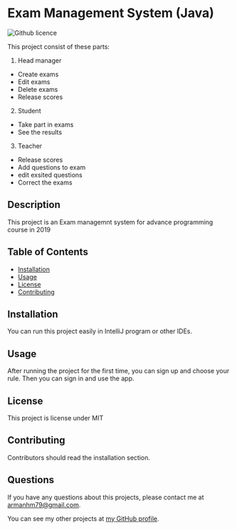 # Exam Management System (Java)
  ![Github licence](http://img.shields.io/badge/license-MIT-blue.svg)
  
  This project consist of these parts:
  1. Head manager 
   - Create exams
   - Edit exams
   - Delete exams
   - Release scores
  
  2. Student
   - Take part in exams
   - See the results
  
  3. Teacher 
   - Release scores
   - Add questions to exam
   - edit exsited questions
   - Correct the exams 
  

  ## Description 
  This project is an Exam managemnt system for advance programming course in 2019


  ## Table of Contents
  * [Installation](#installation)
  * [Usage](#usage)
  * [License](#license)
  * [Contributing](#contributing)
  
  
  ## Installation 
  You can run this project easily in IntelliJ program or other IDEs.


  ## Usage 
  After running the project for the first time, you can sign up and choose your rule.
  Then you can sign in and use the app.
  
     

  ## License 
  This project is license under MIT

  ## Contributing 
  Contributors should read the installation section. 


  ## Questions
  If you have any questions about this projects, please contact me at armanhm79@gmail.com.
  
  You can see my other projects at [my GitHub profile](https://github.com/armanh).
  
